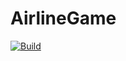 # AirlineGame

[![Build](https://github.com/Aschraf/AirlineGame/actions/workflows/build.yml/badge.svg)](https://github.com/Aschraf/AirlineGame/actions)
